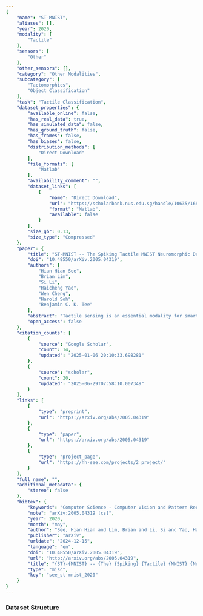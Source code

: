 ```yaml
---
{
    "name": "ST-MNIST",
    "aliases": [],
    "year": 2020,
    "modality": [
        "Tactile"
    ],
    "sensors": [
        "Other"
    ],
    "other_sensors": [],
    "category": "Other Modalities",
    "subcategory": [
        "Tactomorphics",
        "Object Classification"
    ],
    "task": "Tactile Classification",
    "dataset_properties": {
        "available_online": false,
        "has_real_data": true,
        "has_simulated_data": false,
        "has_ground_truth": false,
        "has_frames": false,
        "has_biases": false,
        "distribution_methods": [
            "Direct Download"
        ],
        "file_formats": [
            "Matlab"
        ],
        "availability_comment": "",
        "dataset_links": [
            {
                "name": "Direct Download",
                "url": "https://scholarbank.nus.edu.sg/handle/10635/168106",
                "format": "Matlab",
                "available": false
            }
        ],
        "size_gb": 0.13,
        "size_type": "Compressed"
    },
    "paper": {
        "title": "ST-MNIST -- The Spiking Tactile MNIST Neuromorphic Dataset",
        "doi": "10.48550/arXiv.2005.04319",
        "authors": [
            "Hian Hian See",
            "Brian Lim",
            "Si Li",
            "Haicheng Yao",
            "Wen Cheng",
            "Harold Soh",
            "Benjamin C. K. Tee"
        ],
        "abstract": "Tactile sensing is an essential modality for smart robots as it enables them to interact flexibly with physical objects in their environment. Recent advancements in electronic skins have led to the development of data-driven machine learning methods that exploit this important sensory modality. However, current datasets used to train such algorithms are limited to standard synchronous tactile sensors. There is a dearth of neuromorphic event-based tactile datasets, principally due to the scarcity of large-scale event-based tactile sensors. Having such datasets is crucial for the development and evaluation of new algorithms that process spatio-temporal event-based data. For example, evaluating spiking neural networks on conventional frame-based datasets is considered sub-optimal. Here, we debut a novel neuromorphic Spiking Tactile MNIST (ST-MNIST) dataset, which comprises handwritten digits obtained by human participants writing on a neuromorphic tactile sensor array. We also describe an initial effort to evaluate our ST-MNIST dataset using existing artificial and spiking neural network models. The classification accuracies provided herein can serve as performance benchmarks for future work. We anticipate that our ST-MNIST dataset will be of interest and useful to the neuromorphic and robotics research communities.",
        "open_access": false
    },
    "citation_counts": [
        {
            "source": "Google Scholar",
            "count": 14,
            "updated": "2025-01-06 20:10:33.698281"
        },
        {
            "source": "scholar",
            "count": 20,
            "updated": "2025-06-29T07:58:10.007349"
        }
    ],
    "links": [
        {
            "type": "preprint",
            "url": "https://arxiv.org/abs/2005.04319"
        },
        {
            "type": "paper",
            "url": "https://arxiv.org/abs/2005.04319"
        },
        {
            "type": "project_page",
            "url": "https://hh-see.com/projects/2_project/"
        }
    ],
    "full_name": "",
    "additional_metadata": {
        "stereo": false
    },
    "bibtex": {
        "keywords": "Computer Science - Computer Vision and Pattern Recognition, Computer Science - Robotics, Computer Science - Human-Computer Interaction, Computer Science - Neural and Evolutionary Computing",
        "note": "arXiv:2005.04319 [cs]",
        "year": 2020,
        "month": "may",
        "author": "See, Hian Hian and Lim, Brian and Li, Si and Yao, Haicheng and Cheng, Wen and Soh, Harold and Tee, Benjamin C. K.",
        "publisher": "arXiv",
        "urldate": "2024-12-15",
        "language": "en",
        "doi": "10.48550/arXiv.2005.04319",
        "url": "http://arxiv.org/abs/2005.04319",
        "title": "{ST}-{MNIST} -- {The} {Spiking} {Tactile} {MNIST} {Neuromorphic} {Dataset}",
        "type": "misc",
        "key": "see_st-mnist_2020"
    }
}
---
```



### Dataset Structure